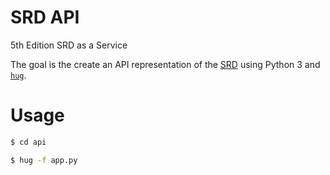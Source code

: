 # SRD API
5th Edition SRD as a Service

The goal is the create an API representation of the [SRD](https://media.wizards.com/2016/downloads/SRD-OGL_V1.1.pdf) using Python 3 and [`hug`](https://github.com/timothycrosley/hug).

# Usage
```bash
$ cd api

$ hug -f app.py
```
